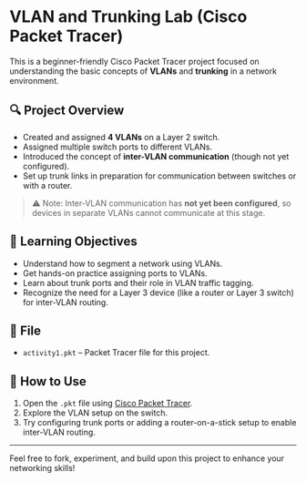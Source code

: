 # VLAN and Trunking Lab (Cisco Packet Tracer)

This is a beginner-friendly Cisco Packet Tracer project focused on understanding the basic concepts of **VLANs** and **trunking** in a network environment.

## 🔍 Project Overview

- Created and assigned **4 VLANs** on a Layer 2 switch.
- Assigned multiple switch ports to different VLANs.
- Introduced the concept of **inter-VLAN communication** (though not yet configured).
- Set up trunk links in preparation for communication between switches or with a router.

> ⚠️ Note: Inter-VLAN communication has **not yet been configured**, so devices in separate VLANs cannot communicate at this stage.

## 🧠 Learning Objectives

- Understand how to segment a network using VLANs.
- Get hands-on practice assigning ports to VLANs.
- Learn about trunk ports and their role in VLAN traffic tagging.
- Recognize the need for a Layer 3 device (like a router or Layer 3 switch) for inter-VLAN routing.

## 📁 File

- `activity1.pkt` – Packet Tracer file for this project.

## 🚀 How to Use

1. Open the `.pkt` file using [Cisco Packet Tracer](https://www.netacad.com/portal/resources/packet-tracer).
2. Explore the VLAN setup on the switch.
3. Try configuring trunk ports or adding a router-on-a-stick setup to enable inter-VLAN routing.

---

Feel free to fork, experiment, and build upon this project to enhance your networking skills!
